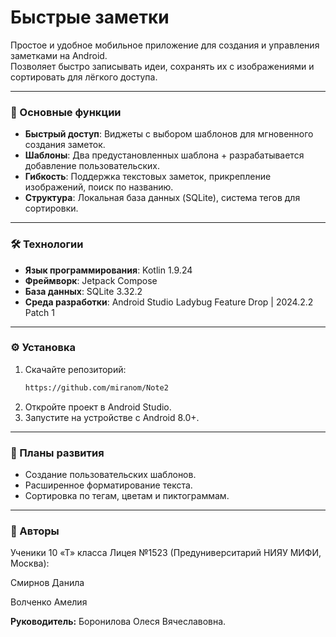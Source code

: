 # Быстрые заметки
Простое и удобное мобильное приложение для создания и управления заметками на Android.  
Позволяет быстро записывать идеи, сохранять их с изображениями и сортировать для лёгкого доступа.

---

### 🚀 Основные функции
- **Быстрый доступ**: Виджеты с выбором шаблонов для мгновенного создания заметок.
- **Шаблоны**: Два предустановленных шаблона + разрабатывается добавление пользовательских.
- **Гибкость**: Поддержка текстовых заметок, прикрепление изображений, поиск по названию.
- **Структура**: Локальная база данных (SQLite), система тегов для сортировки.
  
---

### 🛠 Технологии
- **Язык программирования**: Kotlin 1.9.24
- **Фреймворк**: Jetpack Compose
- **База данных**: SQLite 3.32.2
- **Среда разработки**: Android Studio Ladybug Feature Drop | 2024.2.2 Patch 1

---

### ⚙️ Установка
1. Скачайте репозиторий:
   ```bash
   https://github.com/miranom/Note2
2. Откройте проект в Android Studio.
3. Запустите на устройстве с Android 8.0+.

---

### 📌 Планы развития
- Создание пользовательских шаблонов.
- Расширенное форматирование текста.
- Сортировка по тегам, цветам и пиктограммам.

---

### 👥 Авторы
Ученики 10 «Т» класса Лицея №1523 (Предуниверситарий НИЯУ МИФИ, Москва):

Смирнов Данила

Волченко Амелия


**Руководитель:** Боронилова Олеся Вячеславовна.
